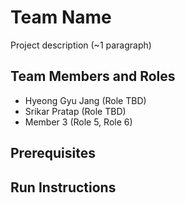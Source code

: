 # Team Name

Project description (~1 paragraph)

## Team Members and Roles

* Hyeong Gyu Jang (Role TBD)
* Srikar Pratap (Role TBD)
* Member 3 (Role 5, Role 6)

## Prerequisites

## Run Instructions
